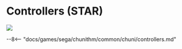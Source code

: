 # Controllers (STAR)
<img class="header-logo" src="/img/sega/chunithm/star/logo.png">

--8<-- "docs/games/sega/chunithm/common/chuni/controllers.md"
